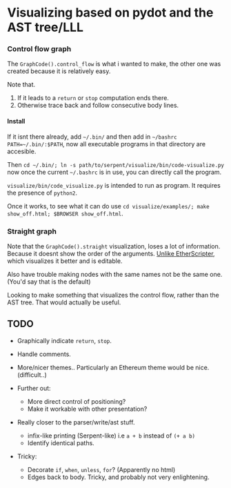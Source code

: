 
# Visualizing based on pydot and the AST tree/LLL

### Control flow graph
The `GraphCode().control_flow` is what i wanted to make, the other one was created
because it is relatively easy.

Note that.

1. If it leads to a `return` or `stop` computation ends there.
2. Otherwise trace back and follow consecutive body lines.

#### Install
If it isnt there already, add `~/.bin/` and then add in `~/bashrc`
`PATH=~/.bin/:$PATH`, now all executable programs in that directory are accesible.

Then `cd ~/.bin/; ln -s path/to/serpent/visualize/bin/code-visualize.py` now
once the current `~/.bashrc` is in use, you can directly call the program.

`visualize/bin/code_visualize.py` is intended to run as program. It requires the
presence of `python2`.

Once it works, to see what it can do use
`cd visualize/examples/; make show_off.html; $BROWSER show_off.html`.

### Straight graph
Note that the `GraphCode().straight` visualization, loses a lot of information.
Because it doesnt show the order of the arguments.
[Unlike EtherScripter](http://etherscripter.com/), which visualizes it better
and is editable.

Also have trouble making nodes with the same names not be the same one.
(You'd say that is the default)

Looking to make something that visualizes the control flow, rather than the
AST tree. That would actually be useful.

## TODO
* Graphically indicate `return`, `stop`.

* Handle comments.

* More/nicer themes.. Particularly an Ethereum theme would be nice.(difficult..)

* Further out:
  + More direct control of positioning?
  + Make it workable with other presentation?

* Really closer to the parser/write/ast stuff.
  + infix-like printing (Serpent-like) i.e `a + b` instead of `(+ a b)`
  + Identify identical paths.

* Tricky:
  + Decorate `if`, `when`, `unless`, `for`? (Apparently no html)
  + Edges back to body. Tricky, and probably not very enlightening.
  
